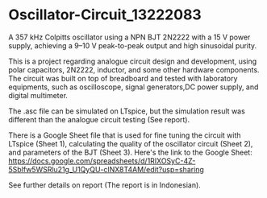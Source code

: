 # Oscillator-Circuit_13222083
A 357 kHz Colpitts oscillator using a NPN BJT 2N2222 with a 15 V power supply, achieving a 9–10 V peak-to-peak output and high sinusoidal purity.

This is a project regarding analogue circuit design and development, using polar capacitors, 2N2222, inductor, and some other hardware components. The circuit was built on top of breadboard and tested with laboratory equipments, such as oscilloscope, signal generators,DC power supply, and digital multimeter.

The .asc file can be simulated on LTspice, but the simulation result was different than the analogue circuit testing (See report).

There is a Google Sheet file that is used for fine tuning the circuit with LTspice (Sheet 1), calculating the quality of the oscillator circuit (Sheet 2), and parameters of the BJT (Sheet 3). Here's the link to the Google Sheet:
https://docs.google.com/spreadsheets/d/1RIXOSyC-4Z-5Sblfw5WSRlu21g_U1QyQU-clNX8T4AM/edit?usp=sharing

See further details on report (The report is in Indonesian).
